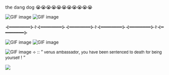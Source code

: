 𝗍𝗁𝖾 𝖽𝖺𝗇𝗀 𝖽𝗈𝗀 😭😭😭😭😭😭😭😭😭😭😭


![GIF image](https://github.com/user-attachments/assets/fb3c5233-91f0-4d91-afab-e4bf4fa117c2) ![GIF image](https://github.com/user-attachments/assets/93ad42bc-abb0-4f60-a4a3-14b9b6177a0c)

⊰━━━━━━━━⊱𖤝⊰━━━━━━━━⊱⊰━━━━━━━━⊱𖤝⊰━━━━━━━━⊱⊰━━━━━━━━⊱𖤝⊰━━━━━━━━⊱

![GIF image](https://github.com/user-attachments/assets/77faaf97-0f8f-4342-988e-17354b174cd4) ![GIF image](https://github.com/user-attachments/assets/8a066291-825e-4053-9522-a0edda07e236)





![GIF image](https://github.com/user-attachments/assets/0fee3da4-927f-4a23-a954-6c5ba189303f)
⟢ :: ” 𝗏𝖾𝗇𝗎𝗌 𝖺𝗆𝖻𝖺𝗌𝗌𝖺𝖽𝗈𝗋, 𝗒𝗈𝗎 𝗁𝖺𝗏𝖾 𝖻𝖾𝖾𝗇 𝗌𝖾𝗇𝗍𝖾𝗇𝖼𝖾𝖽 𝗍𝗈 𝖽𝖾𝖺𝗍𝗁 𝖿𝗈𝗋 𝖻𝖾𝗂𝗇𝗀 𝗒𝗈𝗎𝗋𝗌𝖾𝗅𝖿 ! ”

![](https://komarev.com/ghpvc/?username=kingoxymoron&color=035659)


